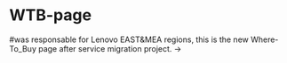 # WTB-page
#was responsable for Lenovo EAST&MEA regions, this is the new Where-To_Buy page after service migration project. 
->
